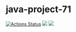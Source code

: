 # java-project-71
[![Actions Status](https://github.com/Dengorl789/java-project-71/workflows/hexlet-check/badge.svg)](https://github.com/Dengorl789/java-project-71/actions)
<a href="https://codeclimate.com/github/Dengorl789/java-project-71/maintainability"><img src="https://api.codeclimate.com/v1/badges/6e30e8a3d5691346d8ee/maintainability" /></a>
<a href="https://codeclimate.com/github/Dengorl789/java-project-71/test_coverage"><img src="https://api.codeclimate.com/v1/badges/6e30e8a3d5691346d8ee/test_coverage" /></a>
